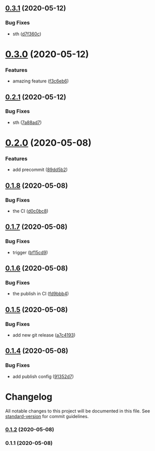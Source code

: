 ## [0.3.1](https://github.com/SoftwareBrothers/example-design-system/compare/v0.3.0...v0.3.1) (2020-05-12)


### Bug Fixes

* sth ([d7f360c](https://github.com/SoftwareBrothers/example-design-system/commit/d7f360ca480ba4fa3a2a36e1f5db088615efa805))

# [0.3.0](https://github.com/SoftwareBrothers/example-design-system/compare/v0.2.1...v0.3.0) (2020-05-12)


### Features

* amazing feature ([f3c6eb6](https://github.com/SoftwareBrothers/example-design-system/commit/f3c6eb6a8b45f846e9967b324b3d7ca359c5ed3d))

## [0.2.1](https://github.com/SoftwareBrothers/example-design-system/compare/v0.2.0...v0.2.1) (2020-05-12)


### Bug Fixes

* sth ([7a88ad7](https://github.com/SoftwareBrothers/example-design-system/commit/7a88ad70d4e005359709029d653eb0cdc8f1b13e))

# [0.2.0](https://github.com/SoftwareBrothers/example-design-system/compare/v0.1.8...v0.2.0) (2020-05-08)


### Features

* add precommit ([89dd5b2](https://github.com/SoftwareBrothers/example-design-system/commit/89dd5b2bcf9ccdf65229c1b77d22bf3fa724cc31))

## [0.1.8](https://github.com/SoftwareBrothers/example-design-system/compare/v0.1.7...v0.1.8) (2020-05-08)


### Bug Fixes

* the CI ([d0c0bc8](https://github.com/SoftwareBrothers/example-design-system/commit/d0c0bc8cac20178342c5b45a8544cd93cea6b716))

## [0.1.7](https://github.com/SoftwareBrothers/example-design-system/compare/v0.1.6...v0.1.7) (2020-05-08)


### Bug Fixes

* trigger ([bf15cd9](https://github.com/SoftwareBrothers/example-design-system/commit/bf15cd9c242d22fa47a121617b8a561158803a4b))

## [0.1.6](https://github.com/SoftwareBrothers/example-design-system/compare/v0.1.5...v0.1.6) (2020-05-08)


### Bug Fixes

* the publish in CI ([fd9bbb4](https://github.com/SoftwareBrothers/example-design-system/commit/fd9bbb45fb3541f0723859477305238a415584f4))

## [0.1.5](https://github.com/SoftwareBrothers/example-design-system/compare/v0.1.4...v0.1.5) (2020-05-08)


### Bug Fixes

* add new git release ([a7c4193](https://github.com/SoftwareBrothers/example-design-system/commit/a7c4193db66d389018e4b708d7d9e0ab47979b40))

## [0.1.4](https://github.com/SoftwareBrothers/example-design-system/compare/v0.1.3...v0.1.4) (2020-05-08)


### Bug Fixes

* add publish config ([91352d7](https://github.com/SoftwareBrothers/example-design-system/commit/91352d7decd043de8f640e6bf7badb17282260d4))

# Changelog

All notable changes to this project will be documented in this file. See [standard-version](https://github.com/conventional-changelog/standard-version) for commit guidelines.

### [0.1.2](https://github.com/SoftwareBrothers/example-design-system/compare/v0.1.1...v0.1.2) (2020-05-08)

### 0.1.1 (2020-05-08)
